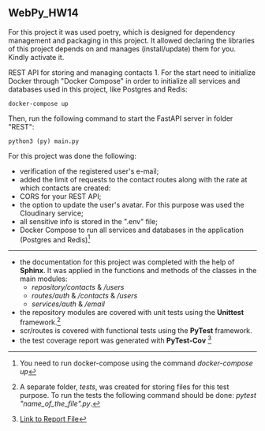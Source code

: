 ## WebPy_HW14
For this project it was used poetry, which is designed for dependency management and packaging in this project. It allowed declaring the libraries of this project depends on and manages (install/update) them for you. Kindly activate it.

REST API for storing and managing contacts 1. For the start need to initialize Docker through "Docker Compose" in order to initialize all services and databases used in this project, like Postgres and Redis:
        
    docker-compose up

Then, run the following command to start the FastAPI server in folder "REST":

    python3 (py) main.py

For this project was done the following:

- verification of the registered user's e-mail; 
- added the limit of requests to the contact routes along with the rate at which contacts are created:
- CORS for your REST API; 
- the option to update the user's avatar. For this purpose was used the Cloudinary service; 
- all sensitive info is stored in the ".env" file; 
- Docker Compose to run all services and databases in the application (Postgres and Redis)[^1]
------------------------------------------------------------------------------------------------
- the documentation for this project was completed with the help of **Sphinx**. It was applied in the functions and methods of the classes in the main modules:
   * *repository/contacts* & */users*
   * *routes/auth* & */contacts* & */users*
   * *services/auth* & */email*
- the repository modules are covered with unit tests using the **Unittest** framework.[^2] 
- scr/routes is covered with functional tests using the **PyTest** framework.
- the test coverage report was generated with **PyTest-Cov** [^3]




[^1]: You need to run docker-compose using the command *docker-compose up*
[^2]: A separate folder, *tests*, was created for storing files for this test purpose. To run the tests the following command should be done: *pytest "name_of_the_file".py*.
[^3]: [Link to Report File](REST/htmlov)
